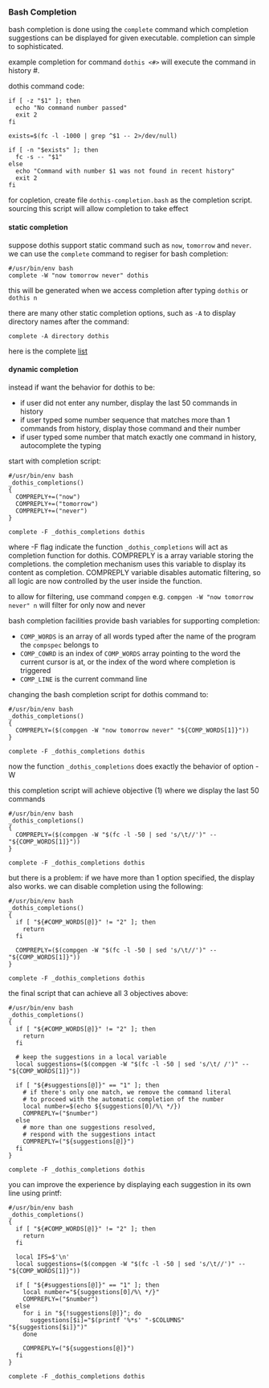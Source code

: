 ### Bash Completion
bash completion is done using the `complete` command which completion suggestions can be displayed for given executable. completion can simple to sophisticated.

example completion for command `dothis <#>` will execute the command in history #.

dothis command code:
```
if [ -z "$1" ]; then
  echo "No command number passed"
  exit 2
fi

exists=$(fc -l -1000 | grep ^$1 -- 2>/dev/null)

if [ -n "$exists" ]; then
  fc -s -- "$1"
else
  echo "Command with number $1 was not found in recent history"
  exit 2
fi
```

for copletion, create file `dothis-completion.bash` as the completion script. sourcing this script will allow completion to take effect

#### static completion
suppose dothis support static command such as `now`, `tomorrow` and `never`. we can use the `complete` command to regiser for bash completion:

```
#/usr/bin/env bash
complete -W "now tomorrow never" dothis
```

this will be generated when we access completion after typing `dothis` or `dothis n`

there are many other static completion options, such as `-A` to display directory names after the command:

```
complete -A directory dothis
```

here is the complete [list](`https://www.gnu.org/software/bash/manual/html_node/Programmable-Completion-Builtins.html#Programmable-Completion-Builtins`)

#### dynamic completion
instead if want the behavior for dothis to be:
* if user did not enter any number, display the last 50 commands in history
* if user typed some number sequence that matches more than 1 commands from history, display those command and their number
* if user typed some number that match exactly one command in history, autocomplete the typing

start with completion script:
```
#/usr/bin/env bash
_dothis_completions()
{
  COMPREPLY+=("now")
  COMPREPLY+=("tomorrow")
  COMPREPLY+=("never")
}

complete -F _dothis_completions dothis
```

where -F flag indicate the function `_dothis_completions` will act as completion function for dothis. COMPREPLY is a array variable storing the completions. the completion mechanism uses this variable to display its content as completion. COMPREPLY variable disables automatic filtering, so all logic are now controlled by the user inside the function.

to allow for filtering, use command `compgen` e.g. `compgen -W "now tomorrow never" n` will filter for only now and never

bash completion facilities provide bash variables for supporting completion:
* `COMP_WORDS` is an array of all words typed after the name of the program the `compspec` belongs to
* `COMP_COWRD` is an index of `COMP_WORDS` array pointing to the word the current cursor is at, or the index of the word where completion is triggered
* `COMP_LINE` is the current command line

changing the bash completion script for dothis command to:
```
#/usr/bin/env bash
_dothis_completions()
{
  COMPREPLY=($(compgen -W "now tomorrow never" "${COMP_WORDS[1]}"))
}

complete -F _dothis_completions dothis
```

now the function `_dothis_completions` does exactly the behavior of option -W

this completion script will achieve objective (1) where we display the last 50 commands
```
#/usr/bin/env bash
_dothis_completions()
{
  COMPREPLY=($(compgen -W "$(fc -l -50 | sed 's/\t//')" -- "${COMP_WORDS[1]}"))
}

complete -F _dothis_completions dothis
```

but there is a problem: if we have more than 1 option specified, the display also works. we can disable completion using the following:
```
#/usr/bin/env bash
_dothis_completions()
{
  if [ "${#COMP_WORDS[@]}" != "2" ]; then
    return
  fi

  COMPREPLY=($(compgen -W "$(fc -l -50 | sed 's/\t//')" -- "${COMP_WORDS[1]}"))
}

complete -F _dothis_completions dothis
```

the final script that can achieve all 3 objectives above:
```
#/usr/bin/env bash
_dothis_completions()
{
  if [ "${#COMP_WORDS[@]}" != "2" ]; then
    return
  fi

  # keep the suggestions in a local variable
  local suggestions=($(compgen -W "$(fc -l -50 | sed 's/\t/ /')" -- "${COMP_WORDS[1]}"))

  if [ "${#suggestions[@]}" == "1" ]; then
    # if there's only one match, we remove the command literal
    # to proceed with the automatic completion of the number
    local number=$(echo ${suggestions[0]/%\ */})
    COMPREPLY=("$number")
  else
    # more than one suggestions resolved,
    # respond with the suggestions intact
    COMPREPLY=("${suggestions[@]}")
  fi
}

complete -F _dothis_completions dothis
```

you can improve the experience by displaying each suggestion in its own line using printf:
```
#/usr/bin/env bash
_dothis_completions()
{
  if [ "${#COMP_WORDS[@]}" != "2" ]; then
    return
  fi

  local IFS=$'\n'
  local suggestions=($(compgen -W "$(fc -l -50 | sed 's/\t//')" -- "${COMP_WORDS[1]}"))

  if [ "${#suggestions[@]}" == "1" ]; then
    local number="${suggestions[0]/%\ */}"
    COMPREPLY=("$number")
  else
    for i in "${!suggestions[@]}"; do
      suggestions[$i]="$(printf '%*s' "-$COLUMNS"  "${suggestions[$i]}")"
    done

    COMPREPLY=("${suggestions[@]}")
  fi
}

complete -F _dothis_completions dothis
```
